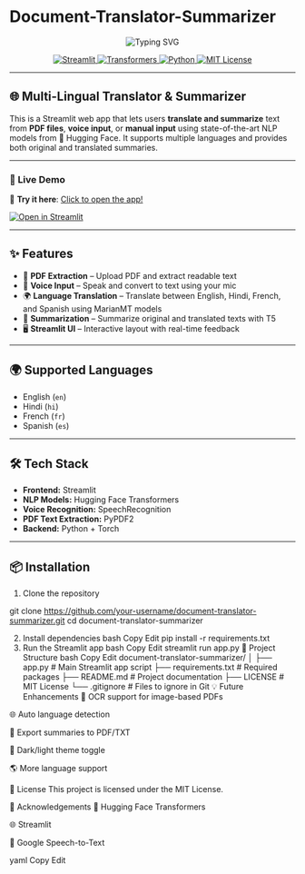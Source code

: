 # Document-Translator-Summarizer

<p align="center">
  <img src="https://readme-typing-svg.demolab.com?font=Fira+Code&pause=1000&color=4B8BBE&width=500&lines=🌍+Multilingual+Translator+%26+Summarizer;Translate+%2F+Summarize+PDFs,+Voice,+Text!" alt="Typing SVG" />
</p>

<p align="center">
  <a href="https://streamlit.io/">
    <img src="https://img.shields.io/badge/Built%20with-Streamlit-ff4b4b?logo=streamlit&logoColor=white" alt="Streamlit" />
  </a>
  <a href="https://huggingface.co">
    <img src="https://img.shields.io/badge/🤗%20Transformers-Hugging%20Face-yellow" alt="Transformers" />
  </a>
  <a href="https://www.python.org">
    <img src="https://img.shields.io/badge/Python-3.8+-blue?logo=python" alt="Python" />
  </a>
  <a href="LICENSE">
    <img src="https://img.shields.io/badge/License-MIT-green" alt="MIT License" />
  </a>
</p>

---

## 🌐 Multi-Lingual Translator & Summarizer

This is a Streamlit web app that lets users **translate and summarize** text from **PDF files**, **voice input**, or **manual input** using state-of-the-art NLP models from 🤗 Hugging Face. It supports multiple languages and provides both original and translated summaries.

---

### 🚀 Live Demo

🔗 **Try it here**: [Click to open the app!](https://document-translator-summarizer-j3bbwwmjo2f2kjiylrzrqg.streamlit.app/)

[![Open in Streamlit](https://static.streamlit.io/badges/streamlit_badge_black_white.svg)](https://document-translator-summarizer-j3bbwwmjo2f2kjiylrzrqg.streamlit.app/)

---

## ✨ Features

- 📄 **PDF Extraction** – Upload PDF and extract readable text  
- 🎤 **Voice Input** – Speak and convert to text using your mic  
- 🌍 **Language Translation** – Translate between English, Hindi, French, and Spanish using MarianMT models  
- 🧠 **Summarization** – Summarize original and translated texts with T5  
- 🖥️ **Streamlit UI** – Interactive layout with real-time feedback  

---

## 🌍 Supported Languages

- English (`en`)  
- Hindi (`hi`)  
- French (`fr`)  
- Spanish (`es`)  

---

## 🛠 Tech Stack

- **Frontend:** Streamlit  
- **NLP Models:** Hugging Face Transformers  
- **Voice Recognition:** SpeechRecognition  
- **PDF Text Extraction:** PyPDF2  
- **Backend:** Python + Torch  

---

## 📦 Installation

 1. Clone the repository
    
git clone https://github.com/your-username/document-translator-summarizer.git
cd document-translator-summarizer

2. Install dependencies
bash
Copy
Edit
pip install -r requirements.txt
3. Run the Streamlit app
bash
Copy
Edit
streamlit run app.py
📁 Project Structure
bash
Copy
Edit
document-translator-summarizer/
│
├── app.py               # Main Streamlit app script
├── requirements.txt     # Required packages
├── README.md            # Project documentation
├── LICENSE              # MIT License
└── .gitignore           # Files to ignore in Git
💡 Future Enhancements
🧾 OCR support for image-based PDFs

🌐 Auto language detection

📄 Export summaries to PDF/TXT

🎨 Dark/light theme toggle

🌎 More language support

📄 License
This project is licensed under the MIT License.

🙌 Acknowledgements
🤗 Hugging Face Transformers

🌐 Streamlit

🎤 Google Speech-to-Text

yaml
Copy
Edit
